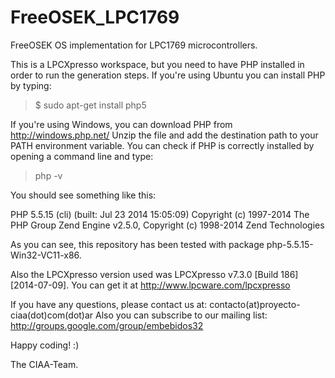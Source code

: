 FreeOSEK_LPC1769
================

FreeOSEK OS implementation for LPC1769 microcontrollers.

This is a LPCXpresso workspace, but you need to have PHP installed in order to run the generation steps.
If you're using Ubuntu you can install PHP by typing:

> $ sudo apt-get install php5

If you're using Windows, you can download PHP from http://windows.php.net/
Unzip the file and add the destination path to your PATH environment variable.
You can check if PHP is correctly installed by opening a command line and type:

> php -v

You should see something like this:

PHP 5.5.15 (cli) (built: Jul 23 2014 15:05:09)
Copyright (c) 1997-2014 The PHP Group
Zend Engine v2.5.0, Copyright (c) 1998-2014 Zend Technologies

As you can see, this repository has been tested with package php-5.5.15-Win32-VC11-x86.

Also the LPCXpresso version used was LPCXpresso v7.3.0 [Build 186] [2014-07-09]. 
You can get it at http://www.lpcware.com/lpcxpresso

If you have any questions, please contact us at: 
contacto(at)proyecto-ciaa(dot)com(dot)ar
Also you can subscribe to our mailing list:
http://groups.google.com/group/embebidos32

Happy coding! :)

The CIAA-Team.
